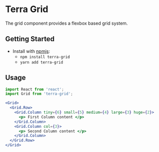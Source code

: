 # Terra Grid

The grid component provides a flexbox based grid system.

## Getting Started

- Install with [npmjs](https://www.npmjs.com):
  - `npm install terra-grid`
  - `yarn add terra-grid`

## Usage

```jsx
import React from 'react';
import Grid from 'terra-grid';

<Grid>
  <Grid.Row>
    <Grid.Column tiny={6} small={5} medium={4} large={3} huge={2}>
      <p> First Column content </p>
    </Grid.Column>
    <Grid.Column col={3}>
      <p> Second Column content </p>
    </Grid.Column>
  </Grid.Row>
</Grid>
```
